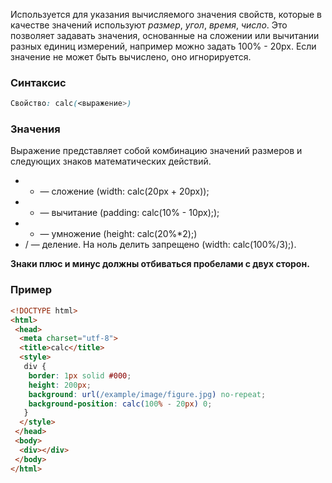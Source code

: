 Используется для указания вычисляемого значения свойств, которые в качестве значений используют _размер_, _угол_, _время_, _число_. Это позволяет задавать значения, основанные на сложении или вычитании разных единиц измерений, например можно задать 100% - 20px. Если значение не может быть вычислено, оно игнорируется.

### Синтаксис
```css
Свойство: calc(<выражение>)
```

### Значения
Выражение представляет собой комбинацию значений размеров и следующих знаков математических действий.

-   + — сложение (width: calc(20px + 20px));
-   - — вычитание (padding: calc(10% - 10px););
-   * — умножение (height: calc(20%*2);)
-   / — деление. На ноль делить запрещено (width: calc(100%/3);).

__Знаки плюс и минус должны отбиваться пробелами с двух сторон.__

### Пример
```html
<!DOCTYPE html>
<html>
 <head>
  <meta charset="utf-8">
  <title>calc</title>
  <style>		
   div {
    border: 1px solid #000;
    height: 200px;
    background: url(/example/image/figure.jpg) no-repeat;
    background-position: calc(100% - 20px) 0;
   }
  </style>
 </head>
 <body>
  <div></div>
 </body>
</html>
```
